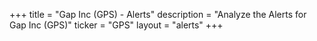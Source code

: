+++
title = "Gap Inc (GPS) - Alerts"
description = "Analyze the Alerts for Gap Inc (GPS)"
ticker = "GPS"
layout = "alerts"
+++

